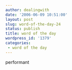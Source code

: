 ```yaml
---
author: dealingwith
date: '2006-06-09 10:51:00'
layout: post
slug: word-of-the-day-24
status: publish
title: word of the day
wordpress_id: '1379'
categories:
 - word of the day
---
```


performant

